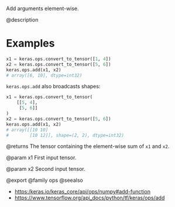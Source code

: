 Add arguments element-wise.

@description

# Examples
```python
x1 = keras.ops.convert_to_tensor([1, 4])
x2 = keras.ops.convert_to_tensor([5, 6])
keras.ops.add(x1, x2)
# array([6, 10], dtype=int32)
```

`keras.ops.add` also broadcasts shapes:
```python
x1 = keras.ops.convert_to_tensor(
    [[5, 4],
     [5, 6]]
)
x2 = keras.ops.convert_to_tensor([5, 6])
keras.ops.add(x1, x2)
# array([[10 10]
#        [10 12]], shape=(2, 2), dtype=int32)
```

@returns
The tensor containing the element-wise sum of `x1` and `x2`.

@param x1
First input tensor.

@param x2
Second input tensor.

@export
@family ops
@seealso
+ <https:/keras.io/keras_core/api/ops/numpy#add-function>
+ <https://www.tensorflow.org/api_docs/python/tf/keras/ops/add>
